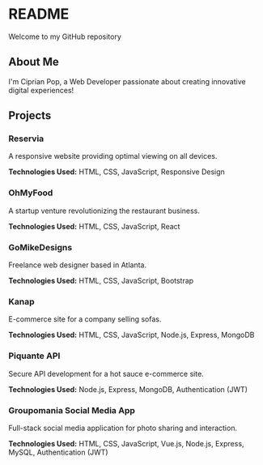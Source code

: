 # README

Welcome to my GitHub repository

## About Me

I'm Ciprian Pop, a Web Developer passionate about creating innovative digital experiences!

## Projects

### Reservia

A responsive website providing optimal viewing on all devices.

**Technologies Used:** HTML, CSS, JavaScript, Responsive Design

### OhMyFood

A startup venture revolutionizing the restaurant business.

**Technologies Used:** HTML, CSS, JavaScript, React

### GoMikeDesigns

Freelance web designer based in Atlanta.

**Technologies Used:** HTML, CSS, JavaScript, Bootstrap

### Kanap

E-commerce site for a company selling sofas.

**Technologies Used:** HTML, CSS, JavaScript, Node.js, Express, MongoDB

### Piquante API

Secure API development for a hot sauce e-commerce site.

**Technologies Used:** Node.js, Express, MongoDB, Authentication (JWT)

### Groupomania Social Media App

Full-stack social media application for photo sharing and interaction.

**Technologies Used:** HTML, CSS, JavaScript, Vue.js, Node.js, Express, MySQL, Authentication (JWT)
